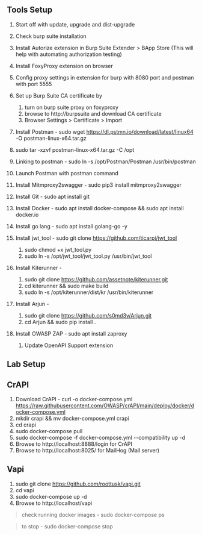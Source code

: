 ## Tools Setup

1. Start off with update, upgrade and dist-upgrade
2. Check burp suite installation 
3. Install Autorize extension in Burp Suite Extender > BApp Store (This will help with automating authorization testing)
4. Install FoxyProxy extension on browser 
5. Config proxy settings in extension for burp with 8080 port and postman with port 5555
6. Set up Burp Suite CA certificate by 

    1. turn on burp suite proxy on foxyproxy
    2. browse to http://burpsuite and download CA certificate
    3. Browser Settings > Certificate > Import

7. Install Postman - sudo wget https://dl.pstmn.io/download/latest/linux64 -O postman-linux-x64.tar.gz

8. sudo tar -xzvf postman-linux-x64.tar.gz -C /opt

9. Linking to postman - sudo ln -s /opt/Postman/Postman /usr/bin/postman
10. Launch Postman with postman command
11. Install Mitmproxy2swagger - sudo pip3 install mitmproxy2swagger
12. Install Git - sudo apt install git
13. Install Docker - sudo apt install docker-compose && sudo apt install docker.io
14. Install go lang - sudo apt install golang-go -y
15. Install jwt_tool - sudo git clone https://github.com/ticarpi/jwt_tool
    1. sudo chmod +x jwt_tool.py
    2. sudo ln -s /opt/jwt_tool/jwt_tool.py /usr/bin/jwt_tool
16. Install Kiterunner - 
    1. sudo git clone https://github.com/assetnote/kiterunner.git
    2. cd kiterunner && sudo make build
    3. sudo ln -s /opt/kiterunner/dist/kr /usr/bin/kiterunner
17. Install Arjun - 
    1. sudo git clone https://github.com/s0md3v/Arjun.git
    2. cd Arjun && sudo pip install .
18. Install OWASP ZAP - sudo apt install zaproxy
    1. Update OpenAPI Support extension

## Lab Setup

## CrAPI
1. Download CrAPI - curl -o docker-compose.yml https://raw.githubusercontent.com/OWASP/crAPI/main/deploy/docker/docker-compose.yml
2. mkdir crapi && mv docker-compose.yml crapi
3. cd crapi
4. sudo docker-compose pull
5. sudo docker-compose -f docker-compose.yml --compatibility up -d 
6. Browse to http://localhost:8888/login for CrAPI
7. Browse to http://localhost:8025/ for MailHog (Mail server)

## Vapi
1. sudo git clone https://github.com/roottusk/vapi.git
2. cd vapi 
3. sudo docker-compose up -d 
4. Browse to http://localhost/vapi

> check running docker images - sudo docker-compose ps

> to stop - sudo docker-compose stop
